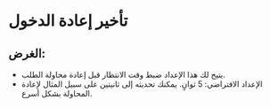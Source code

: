 # **تأخير إعادة الدخول**

## الغرض:

- يتيح لك هذا الإعداد ضبط وقت الانتظار قبل إعادة محاولة الطلب.
- الإعداد الافتراضي: 5 ثوانٍ. يمكنك تحديثه إلى ثانيتين على سبيل المثال لإعادة المحاولة بشكل أسرع.

